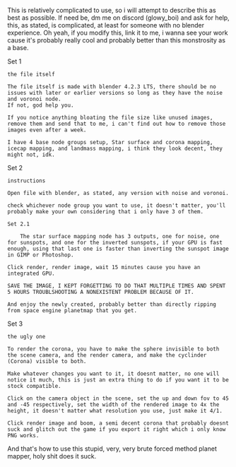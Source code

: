This is relatively complicated to use, so i will attempt to describe this as best as possible.
If need be, dm me on discord (glowy_boi) and ask for help, this, as stated, is complicated, at least for someone with no blender experience.
Oh yeah, if you modify this, link it to me, i wanna see your work cause it's probably really cool and probably better than this monstrosity as a base.

Set 1

	the file itself
	
	The file itself is made with blender 4.2.3 LTS, there should be no issues with later or earlier versions so long as they have the noise and voronoi node.
	If not, god help you.
	
	If you notice anything bloating the file size like unused images, remove them and send that to me, i can't find out how to remove those images even after a week.
	
	I have 4 base node groups setup, Star surface and corona mapping, icecap mapping, and landmass mapping, i think they look decent, they might not, idk.
	
Set 2

	instructions
	
	Open file with blender, as stated, any version with noise and voronoi.
	
	check whichever node group you want to use, it doesn't matter, you'll probably make your own considering that i only have 3 of them.
	
	Set 2.1
		
		The star surface mapping node has 3 outputs, one for noise, one for sunspots, and one for the inverted sunspots, if your GPU is fast enough, using that last one is faster than inverting the sunspot image in GIMP or Photoshop.
		
	Click render, render image, wait 15 minutes cause you have an integrated GPU.
	
	SAVE THE IMAGE, I KEPT FORGETTING TO DO THAT MULTIPLE TIMES AND SPENT 5 HOURS TROUBLSHOOTING A NONEXISTENT PROBLEM BECAUSE OF IT.
	
	And enjoy the newly created, probably better than directly ripping from space engine planetmap that you get.
	
Set 3

	the ugly one
	
	To render the corona, you have to make the sphere invisible to both the scene camera, and the render camera, and make the cyclinder (Corona) visible to both.
	
	Make whatever changes you want to it, it doesnt matter, no one will notice it much, this is just an extra thing to do if you want it to be stock compatible.
	
	Click on the camera object in the scene, set the up and down fov to 45 and -45 respectively, set the width of the rendered image to 4x the height, it doesn't matter what resolution you use, just make it 4/1.
	
	Click render image and boom, a semi decent corona that probably doesnt suck and glitch out the game if you export it right which i only know PNG works.
	
And that's how to use this stupid, very, very brute forced method planet mapper, holy shit does it suck.
